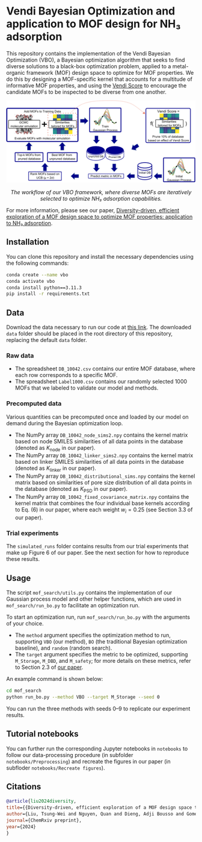 # Vendi Bayesian Optimization and application to MOF design for NH₃ adsorption

This repository contains the implementation of the Vendi Bayesian Optimization (VBO), a Bayesian optimization algorithm that seeks to find diverse solutions to a black-box optimization problem, applied to a metal-organic framework (MOF) design space to optimize for MOF properties.
We do this by designing a MOF-specific kernel that accounts for a multitude of informative MOF properties, and using the [Vendi Score](https://github.com/vertaix/Vendi-Score) to encourage the candidate MOFs to be inspected to be diverse from one another.

<p align="center">
<img src="workflow.png" alt="workflow"/>
</p>

<p align="center">
<em>The workflow of our VBO framework, where diverse MOFs are iteratively selected to optimize NH₃ adsorption capabilities.</em>
</p>

For more information, please see our paper, [Diversity-driven, efficient exploration of a MOF design space to optimize MOF properties: application to NH₃ adsorption](https://chemrxiv.org/engage/chemrxiv/article-details/661dd99b418a5379b0ee73fc).

## Installation

You can clone this repository and install the necessary dependencies using the following commands:

```bash
conda create --name vbo
conda activate vbo
conda install python==3.11.3
pip install -r requirements.txt
```

## Data

Download the data necessary to run our code at [this link](https://wustl.box.com/s/3jkz8ksu9l3d1hqikir4olainke9wc5t).
The downloaded `data` folder should be placed in the root directory of this repository, replacing the default `data` folder.

### Raw data

- The spreadsheet `DB_10042.csv` contains our entire MOF database, where each row corresponds to a specific MOF.
- The spreadsheet `Label1000.csv` contains our randomly selected 1000 MOFs that we labeled to validate our model and methods.

### Precomputed data

Various quantities can be precomputed once and loaded by our model on demand during the Bayesian optimization loop.
- The NumPy array `DB_10042_node_sims2.npy` contains the kernel matrix based on node SMILES similarities of all data points in the database (denoted as $K_\text{node}$ in our paper).
- The NumPy array `DB_10042_linker_sims2.npy` contains the kernel matrix based on linker SMILES similarities of all data points in the database (denoted as $K_\text{linker}$ in our paper).
- The NumPy array `DB_10042_distributional_sims.npy` contains the kernel matrix based on similarities of pore size distribution of all data points in the database (denoted as $K_\text{PSD}$ in our paper).
- The NumPy array `DB_10042_fixed_covariance_matrix.npy` contains the kernel matrix that combines the four individual base kernels according to Eq. (6) in our paper, where each weight $w_i = 0.25$ (see Section 3.3 of our paper).

### Trial experiments

The `simulated_runs` folder contains results from our trial experiments that make up Figure 6 of our paper.
See the next section for how to reproduce these results.

## Usage

The script `mof_search/utils.py` contains the implementation of our Gaussian process model and other helper functions, which are used in `mof_search/run_bo.py` to facilitate an optimization run.

To start an optimization run, run `mof_search/run_bo.py` with the arguments of your choice.
- The `method` argument specifies the optimization method to run, supporting `VBO` (our method), `BO` (the traditional Bayesian optimization baseline), and `random` (random search).
- The `target` argument specifies the metric to be optimized, supporting `M_Storage`, `M_DBD`, and `M_safety`; for more details on these metrics, refer to Section 2.3 of [our paper](https://chemrxiv.org/engage/chemrxiv/article-details/661dd99b418a5379b0ee73fc).

An example command is shown below:
```bash
cd mof_search
python run_bo.py --method VBO --target M_Storage --seed 0
```

You can run the three methods with seeds 0–9 to replicate our experiment results.

## Tutorial notebooks

You can further run the corresponding Jupyter notebooks in `notebooks` to follow our data-processing procedure (in subfolder `notebooks/Preprocessing`) and recreate the figures in our paper (in subfloder `notebooks/Recreate figures`).

## Citations
```bibtex
@article{liu2024diversity,
title={{Diversity-driven, efficient exploration of a MOF design space to optimize MOF properties: application to NH_3 adsorption}},
author={Liu, Tsung-Wei and Nguyen, Quan and Dieng, Adji Bousso and Gomez-Gualdron, Diego},
journal={ChemRxiv preprint},
year={2024}
}
```

